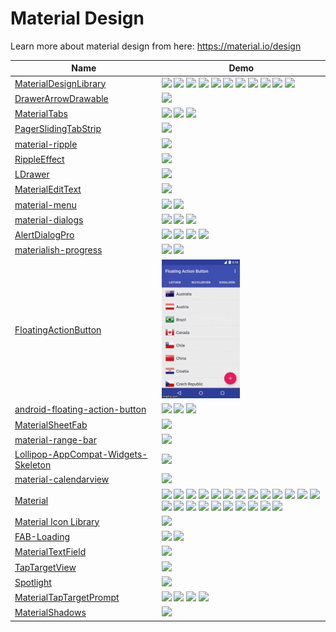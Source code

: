 Material Design
======================

Learn more about material design from here: https://material.io/design

Name | Demo
--- | ---
[MaterialDesignLibrary](https://github.com/navasmdc/MaterialDesignLibrary) |  <img src="https://github.com/navasmdc/MaterialDesignLibrary/blob/master/images/rectangle_button.png" width="22%"> <img src="https://github.com/navasmdc/MaterialDesignLibrary/blob/master/images/float_button.png" width="22%"> <img src="https://github.com/navasmdc/MaterialDesignLibrary/blob/master/images/checkbox.png" width="22%"> <img src="https://github.com/navasmdc/MaterialDesignLibrary/blob/master/images/switch.png" width="22%"> <img src="https://github.com/navasmdc/MaterialDesignLibrary/blob/master/images/progress_bar_circular_indeterminate.png" width="22%"> <img src="https://github.com/navasmdc/MaterialDesignLibrary/blob/master/images/progress_bar_indeterminate.png" width="22%"> <img src="https://github.com/navasmdc/MaterialDesignLibrary/blob/master/images/slider.png" width="22%"> <img src="https://github.com/navasmdc/MaterialDesignLibrary/blob/master/images/slider_with_number_indicator.png" width="22%"> <img src="https://github.com/navasmdc/MaterialDesignLibrary/blob/master/images/snackbar.png" width="32%"> <img src="https://github.com/navasmdc/MaterialDesignLibrary/blob/master/images/dialog.png" width="32%"> <img src="https://github.com/navasmdc/MaterialDesignLibrary/blob/master/images/color_selector.png" width="32%"> 
[DrawerArrowDrawable](https://github.com/ChrisRenke/DrawerArrowDrawable) | <img src="https://camo.githubusercontent.com/8f5ee2581e081729156c30ec506c4b70dc1eccb3/687474703a2f2f636872697372656e6b652e636f6d2f6173736574732f696e6c696e655f6472617765726172726f776472617761626c655f73616d706c652e676966">
[MaterialTabs](https://github.com/neokree/MaterialTabs) | <img src="https://camo.githubusercontent.com/9615647c020466aa20c1e46a7bddbc3785414d6c/68747470733a2f2f7261772e6769746875622e636f6d2f6e656f6b7265652f4d6174657269616c546162732f6d61737465722f73637265656e2e6a7067" width="32%"> <img src="https://camo.githubusercontent.com/79ee069643f438d6f642f8cdba18473a70747e46/68747470733a2f2f7261772e6769746875622e636f6d2f6e656f6b7265652f4d6174657269616c546162732f6d61737465722f73637265656e2d69636f6e2e6a7067" width="32%"> <img src="https://camo.githubusercontent.com/7ad6477f76447ee08d3c5f3aba3ca1a4ded3f27f/68747470733a2f2f7261772e6769746875622e636f6d2f6e656f6b7265652f4d6174657269616c546162732f6d61737465722f73637265656e2d6d756c74697461622e6a7067" width="32%">
[PagerSlidingTabStrip](https://github.com/jpardogo/PagerSlidingTabStrip) | <img src="https://raw.githubusercontent.com/jpardogo/PagerSlidingTabStrip/master/art/material_tabs.gif" width="49%">
[material-ripple](https://github.com/balysv/material-ripple) | <img src="https://camo.githubusercontent.com/a39897ad0553f7c3e75fc9663af89afbab8c49d2/68747470733a2f2f7261772e6769746875622e636f6d2f62616c7973762f6d6174657269616c2d726970706c652f6d61737465722f6172742f64656d6f2e676966" width="49%">
[RippleEffect](https://github.com/traex/RippleEffect) | <img src="https://github.com/traex/RippleEffect/blob/master/demo.gif">
[LDrawer](https://github.com/ikimuhendis/LDrawer) | <img src="https://raw.githubusercontent.com/IkiMuhendis/LDrawer/master/images/animated.gif" width="49%">
[MaterialEditText](https://github.com/rengwuxian/MaterialEditText) | <img src="https://github.com/rengwuxian/MaterialEditText/blob/master/images/material_edittext.png">
[material-menu](https://github.com/balysv/material-menu) | <img src="https://camo.githubusercontent.com/642bd91749dce58abfba00fe1cefdf2cf4213fd3/68747470733a2f2f7261772e6769746875622e636f6d2f62616c7973762f6d6174657269616c2d6d656e752f6d61737465722f6172742f64656d6f2e676966" width="49%"> <img src="https://camo.githubusercontent.com/a45273254d6db820e87b8291a0917420f542612c/68747470733a2f2f7261772e6769746875622e636f6d2f62616c7973762f6d6174657269616c2d6d656e752f6d61737465722f6172742f64656d6f5f6472617765722e676966" width="49%">
[material-dialogs](https://github.com/afollestad/material-dialogs) | ![](/art/material-dialogs.webp) ![](/art/material-dialogs2.webp) ![](/art/material-dialogs3.webp)
[AlertDialogPro](https://github.com/fengdai/AlertDialogPro) | <img src="https://github.com/fengdai/AlertDialogPro/raw/master/image/holo_light_dialog_only.png" width="24%"> <img src="https://github.com/fengdai/AlertDialogPro/raw/master/image/material_light_dialog_only.png" width="24%"> <img src="https://github.com/fengdai/AlertDialogPro/raw/master/image/flavored_material_light.png" width="24%"> <img src="https://github.com/fengdai/AlertDialogPro/raw/master/image/material_dark_dialog_only.png" width="24%">
[materialish-progress](https://github.com/pnikosis/materialish-progress) | <img src="https://github.com/pnikosis/materialish-progress/blob/master/spinningwheel.gif" width="49%"> <img src="https://github.com/pnikosis/materialish-progress/blob/master/spinningwheel_progress.gif" width="49%">
[FloatingActionButton](https://github.com/makovkastar/FloatingActionButton) | <img src="https://github.com/makovkastar/FloatingActionButton/blob/master/art/demo.gif" width="49%">
[android-floating-action-button](https://github.com/futuresimple/android-floating-action-button) | <img src="https://github.com/zendesk/android-floating-action-button/blob/master/screenshots/custom.png" width="24%"> <img src="https://github.com/zendesk/android-floating-action-button/blob/master/screenshots/menu.gif" width="24%"> <img src="https://github.com/zendesk/android-floating-action-button/blob/master/screenshots/labels.png" width="49%">
[MaterialSheetFab](https://github.com/gowong/material-sheet-fab) | <img src="https://raw.githubusercontent.com/gowong/material-sheet-fab/master/art/bgmonitor.gif" width="45%">
[material-range-bar](https://github.com/oli107/material-range-bar) | <img src="https://github.com/oli107/material-range-bar/blob/master/Screenshots/materialrangebar_demo.gif" width="49%">
[Lollipop-AppCompat-Widgets-Skeleton](https://github.com/sachin1092/Lollipop-AppCompat-Widgets-Skeleton) | <img src="https://github.com/sachin1092/Lollipop-AppCompat-Skeleton/blob/master/art/LollipopAppCompatWidgetSkeleton.gif" width="49%">
[material-calendarview](https://github.com/prolificinteractive/material-calendarview) | <img src="https://github.com/prolificinteractive/material-calendarview/blob/master/images/screencast.gif" width="49%">
[Material](https://github.com/rey5137/material) | <img src="https://github.com/rey5137/Material/raw/master/image/button_raise_touch.gif" width="49%"> <img src="https://github.com/rey5137/Material/raw/master/image/button_raise_wave.gif" width="49%"> <img src="https://github.com/rey5137/Material/raw/master/image/fab_image.gif" width="24%"> <img src="https://github.com/rey5137/Material/raw/master/image/fab_line.gif" width="24%"> <img src="https://github.com/rey5137/Material/raw/master/image/progress_circular_indeterminate.gif" width="24%"> <img src="https://github.com/rey5137/Material/raw/master/image/progress_circular_determinate.gif" width="24%"> <img src="https://github.com/rey5137/Material/raw/master/image/progress_linear_indeterminate.gif"> <img src="https://github.com/rey5137/Material/raw/master/image/progress_linear_determinate.gif"> <img src="https://github.com/rey5137/Material/raw/master/image/progress_linear_query.gif"> <img src="https://github.com/rey5137/Material/raw/master/image/progress_linear_buffer.gif"> <img src="https://github.com/rey5137/Material/raw/master/image/cb.gif" width="32%"> <img src="https://github.com/rey5137/Material/raw/master/image/rb.gif" width="32%"> <img src="https://github.com/rey5137/Material/raw/master/image/switch.gif" width="32%"> <img src="https://github.com/rey5137/Material/raw/master/image/slider_continuous.gif"> <img src="https://github.com/rey5137/Material/raw/master/image/slider_discrete.gif"> <img src="https://github.com/rey5137/Material/raw/master/image/spn.gif" width="35%"> <img src="https://github.com/rey5137/Material/raw/master/image/textfield.gif" width="60%"> <img src ="https://github.com/rey5137/Material/raw/master/image/tpi.gif" width="100%"> <img src="https://github.com/rey5137/Material/raw/master/image/snackbar.png" width="32%"> <img src="https://github.com/rey5137/Material/raw/master/image/dialog_3.png" width="32%"> <img src="https://github.com/rey5137/Material/raw/master/image/dialog_4.png" width="32%"> <img src="https://github.com/rey5137/Material/raw/master/image/bottomsheet.gif" width="49%"> <img src="https://github.com/rey5137/Material/raw/master/image/theme.gif" width="49%">
[Material Icon Library](https://github.com/code-mc/material-icon-lib) | <img src="https://camo.githubusercontent.com/802f5408fb1caeae9647d6e72c5905225b24220d/687474703a2f2f692e696d6775722e636f6d2f4b584866586f382e676966" width="100%">
[FAB-Loading](https://github.com/SaeedMasoumi/FAB-Loading) | <img src="https://raw.githubusercontent.com/smasoumi/FAB-Loading/master/images/marvel_loader.gif" width="60%"> <img src="https://raw.githubusercontent.com/smasoumi/FAB-Loading/master/images/preview.gif" width="35%">
[MaterialTextField](https://github.com/florent37/MaterialTextField) | <img src="https://camo.githubusercontent.com/d5eb5d6991d4bde93d8ac0e0c958e3ce66c75082/687474703a2f2f692e67697068792e636f6d2f6c34316c566b4130596b615a574e5430492e676966" width="49%">
[TapTargetView](https://github.com/KeepSafe/TapTargetView) | <img src="https://raw.githubusercontent.com/KeepSafe/TapTargetView/master/.github/video.gif" width="49%">
[Spotlight](https://github.com/TakuSemba/Spotlight) | <img src="https://raw.githubusercontent.com/TakuSemba/Spotlight/master/arts/customTarget.gif" width="49%"> 
[MaterialTapTargetPrompt](https://github.com/sjwall/MaterialTapTargetPrompt) | <img src="https://github.com/sjwall/MaterialTapTargetPrompt/blob/master/docs/assets/example_FAB.png" width="49%"> <img src="https://github.com/sjwall/MaterialTapTargetPrompt/blob/master/docs/assets/example_appbar.png" width="49%"> <img src="https://github.com/sjwall/MaterialTapTargetPrompt/blob/master/docs/assets/example_card.png" width="49%"> <img src="https://github.com/sjwall/MaterialTapTargetPrompt/blob/master/docs/assets/example_centre.png" width="49%">
[MaterialShadows](https://github.com/harjot-oberai/MaterialShadows) | <img src="https://github.com/harjot-oberai/MaterialShadows/blob/master/screens/cover.png">
